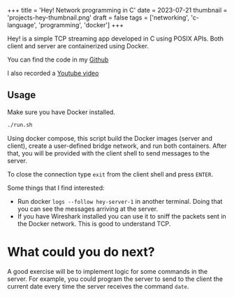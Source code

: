 +++
title = 'Hey! Network programming in C'
date = 2023-07-21
thumbnail = 'projects-hey-thumbnail.png'
draft = false
tags = ['networking', 'c-language', 'programming', 'docker']
+++


Hey! is a simple TCP streaming app developed in C using POSIX APIs. Both client and 
server are containerized using Docker.

You can find the code in my [Github](https://github.com/denniscmartin/hey)

I also recorded a [Youtube video](https://www.youtube.com/watch?v=r3CQ0euv6TQ)

## Usage

Make sure you have Docker installed.

```bash
./run.sh
```

Using docker compose, this script build the Docker images (server and client), create a 
user-defined bridge network, and run both containers. After that, you will be provided 
with the client shell to send messages to the server.

To close the connection type `exit` from the client shell and press `ENTER`.

Some things that I find interested:

- Run docker `logs --follow hey-server-1` in another terminal. Doing that you can see the messages arriving at the server.
- If you have Wireshark installed you can use it to sniff the packets sent in the Docker network. This is good to understand TCP.

# What could you do next?

A good exercise will be to implement logic for some commands in the server. For example, 
you could program the server to send to the client the current date every time the server 
receives the command `date`.